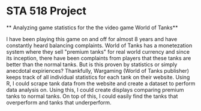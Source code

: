 # STA 518 Project

** Analyzing game statistics for the the video game World of Tanks**

I have been playing this game on and off for almost 8 years and have constantly heard balancing complaints. World of Tanks has a monetezation system where they sell "premium tanks" for real world currency and since its inception, there have been complaints from players that these tanks are better than the normal tanks. But is this proven by statistics or simply anecdotal expiriences? Thankfully, Wargaming (World of Tanks publisher) keeps track of all individual statistics for each tank on their website. Using R, I could scrape tank data from the website and create a dataset to perform data analysis on. Using this, I could create displays comparing premium tanks to normal tanks. On top of this, I could easily find the tanks that overperform and tanks that underperform.